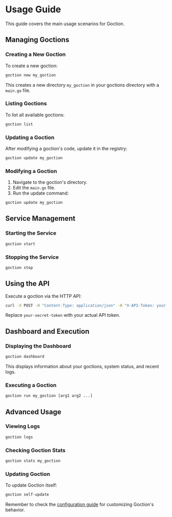 # Usage Guide

This guide covers the main usage scenarios for Goction.

## Managing Goctions

### Creating a New Goction

To create a new goction:

```bash
goction new my_goction
```

This creates a new directory `my_goction` in your goctions directory with a `main.go` file.

### Listing Goctions

To list all available goctions:

```bash
goction list
```

### Updating a Goction

After modifying a goction's code, update it in the registry:

```bash
goction update my_goction
```

### Modifying a Goction

1. Navigate to the goction's directory.
2. Edit the `main.go` file.
3. Run the update command:

```bash
goction update my_goction
```

## Service Management

### Starting the Service

```bash
goction start
```

### Stopping the Service

```bash
goction stop
```

## Using the API

Execute a goction via the HTTP API:

```bash
curl -X POST -H "Content-Type: application/json" -H "X-API-Token: your-secret-token" -d '{"args":["arg1", "arg2"]}' http://localhost:8080/goctions/my_goction
```

Replace `your-secret-token` with your actual API token.

## Dashboard and Execution

### Displaying the Dashboard

```bash
goction dashboard
```

This displays information about your goctions, system status, and recent logs.

### Executing a Goction

```bash
goction run my_goction [arg1 arg2 ...]
```

## Advanced Usage

### Viewing Logs

```bash
goction logs
```

### Checking Goction Stats

```bash
goction stats my_goction
```

### Updating Goction

To update Goction itself:

```bash
goction self-update
```

Remember to check the [configuration guide](/guide/configuration.md) for customizing Goction's behavior.

<FeedbackComponent/>